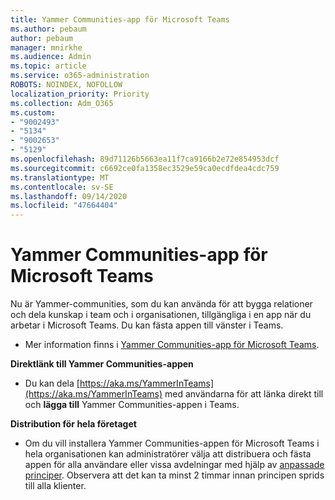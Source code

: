 ```yaml
---
title: Yammer Communities-app för Microsoft Teams
ms.author: pebaum
author: pebaum
manager: mnirkhe
ms.audience: Admin
ms.topic: article
ms.service: o365-administration
ROBOTS: NOINDEX, NOFOLLOW
localization_priority: Priority
ms.collection: Adm_O365
ms.custom:
- "9002493"
- "5134"
- "9002653"
- "5129"
ms.openlocfilehash: 89d71126b5663ea11f7ca9166b2e72e854953dcf
ms.sourcegitcommit: c6692ce0fa1358ec3529e59ca0ecdfdea4cdc759
ms.translationtype: MT
ms.contentlocale: sv-SE
ms.lasthandoff: 09/14/2020
ms.locfileid: "47664404"
---
```

# <a name="yammer-communities-app-for-microsoft-teams"></a>Yammer Communities-app för Microsoft Teams

Nu är Yammer-communities, som du kan använda för att bygga relationer och dela kunskap i team och i organisationen, tillgängliga i en app när du arbetar i Microsoft Teams. Du kan fästa appen till vänster i Teams. 

- Mer information finns i [Yammer Communities-app för Microsoft Teams](https://go.microsoft.com/fwlink/?linkid=2127757&clcid=0x409).

**Direktlänk till Yammer Communities-appen**

- Du kan dela [https://aka.ms/YammerInTeams](https://aka.ms/YammerInTeams) med användarna för att länka direkt till och **lägga till** Yammer Communities-appen i Teams.

**Distribution för hela företaget**

- Om du vill installera Yammer Communities-appen för Microsoft Teams i hela organisationen kan administratörer välja att distribuera och fästa appen för alla användare eller vissa avdelningar med hjälp av [anpassade principer](https://docs.microsoft.com/microsoftteams/manage-apps). Observera att det kan ta minst 2 timmar innan principen sprids till alla klienter.
